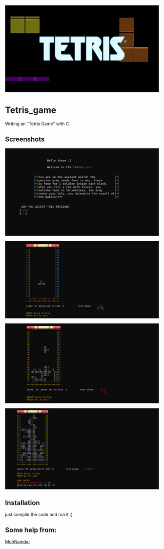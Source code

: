 ![Logo](https://github.com/MiladMazaheri83/tetris-with-c/blob/main/readme/logo.jpg?raw=true)


# Tetris_game

Writing an "Tetris Game" with C


## Screenshots

![login page](https://github.com/MiladMazaheri83/tetris-with-c/blob/main/readme/1.png?raw=true)

![home page](https://github.com/MiladMazaheri83/tetris-with-c/blob/main/readme/2.png?raw=true)

![requests](https://github.com/MiladMazaheri83/tetris-with-c/blob/main/readme/3.png?raw=true)

![course offer](https://github.com/MiladMazaheri83/tetris-with-c/blob/main/readme/4.png?raw=true)

## Installation

just compile the code and run it :)

## Some help from:

<p><a href="https://github.com/MohNamdar">MohNamdar</a></p>
